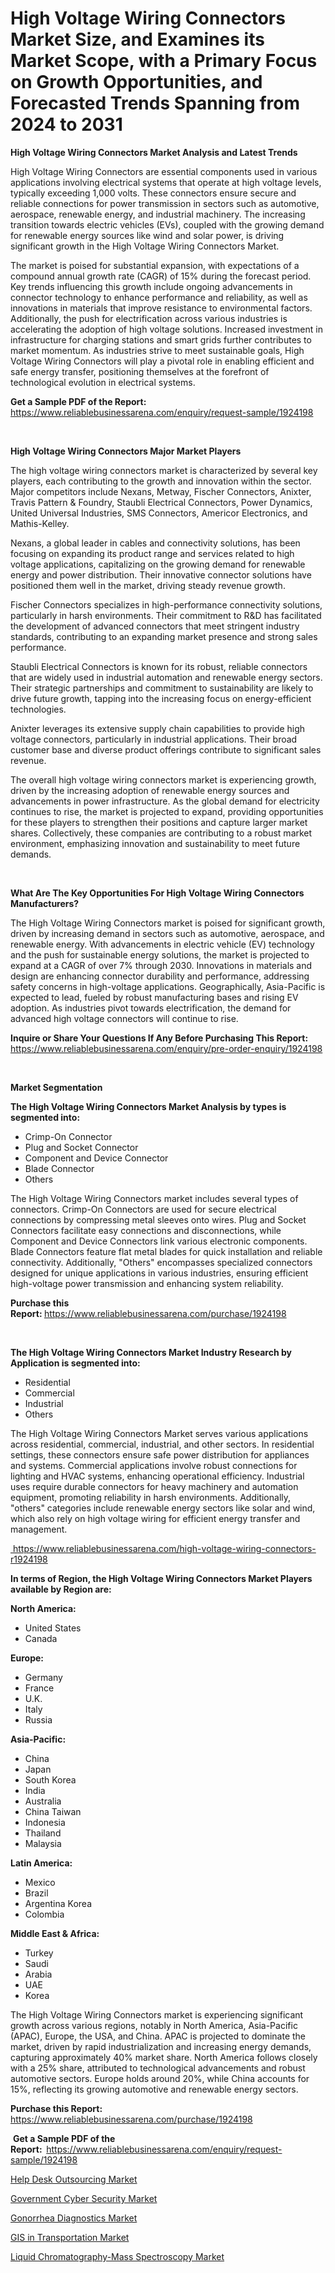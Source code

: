 <p><h1>High Voltage Wiring Connectors Market Size, and Examines its Market Scope, with a Primary Focus on Growth Opportunities, and Forecasted Trends Spanning from 2024 to 2031</h1></p><p><strong>High Voltage Wiring Connectors Market Analysis and Latest Trends</strong></p>
<p><p>High Voltage Wiring Connectors are essential components used in various applications involving electrical systems that operate at high voltage levels, typically exceeding 1,000 volts. These connectors ensure secure and reliable connections for power transmission in sectors such as automotive, aerospace, renewable energy, and industrial machinery. The increasing transition towards electric vehicles (EVs), coupled with the growing demand for renewable energy sources like wind and solar power, is driving significant growth in the High Voltage Wiring Connectors Market.</p><p>The market is poised for substantial expansion, with expectations of a compound annual growth rate (CAGR) of 15% during the forecast period. Key trends influencing this growth include ongoing advancements in connector technology to enhance performance and reliability, as well as innovations in materials that improve resistance to environmental factors. Additionally, the push for electrification across various industries is accelerating the adoption of high voltage solutions. Increased investment in infrastructure for charging stations and smart grids further contributes to market momentum. As industries strive to meet sustainable goals, High Voltage Wiring Connectors will play a pivotal role in enabling efficient and safe energy transfer, positioning themselves at the forefront of technological evolution in electrical systems.</p></p>
<p><strong>Get a Sample PDF of the Report:&nbsp;</strong> <a href="https://www.reliablebusinessarena.com/enquiry/request-sample/1924198?utm_campaign=1583&utm_medium=2&utm_source=Github&utm_content=ia&utm_term=24102024&utm_id=high-voltage-wiring-connectors">https://www.reliablebusinessarena.com/enquiry/request-sample/1924198</a></p>
<p>&nbsp;</p>
<p><strong>High Voltage Wiring Connectors Major Market Players</strong></p>
<p><p>The high voltage wiring connectors market is characterized by several key players, each contributing to the growth and innovation within the sector. Major competitors include Nexans, Metway, Fischer Connectors, Anixter, Travis Pattern & Foundry, Staubli Electrical Connectors, Power Dynamics, United Universal Industries, SMS Connectors, Americor Electronics, and Mathis-Kelley.</p><p>Nexans, a global leader in cables and connectivity solutions, has been focusing on expanding its product range and services related to high voltage applications, capitalizing on the growing demand for renewable energy and power distribution. Their innovative connector solutions have positioned them well in the market, driving steady revenue growth.</p><p>Fischer Connectors specializes in high-performance connectivity solutions, particularly in harsh environments. Their commitment to R&D has facilitated the development of advanced connectors that meet stringent industry standards, contributing to an expanding market presence and strong sales performance.</p><p>Staubli Electrical Connectors is known for its robust, reliable connectors that are widely used in industrial automation and renewable energy sectors. Their strategic partnerships and commitment to sustainability are likely to drive future growth, tapping into the increasing focus on energy-efficient technologies.</p><p>Anixter leverages its extensive supply chain capabilities to provide high voltage connectors, particularly in industrial applications. Their broad customer base and diverse product offerings contribute to significant sales revenue.</p><p>The overall high voltage wiring connectors market is experiencing growth, driven by the increasing adoption of renewable energy sources and advancements in power infrastructure. As the global demand for electricity continues to rise, the market is projected to expand, providing opportunities for these players to strengthen their positions and capture larger market shares. Collectively, these companies are contributing to a robust market environment, emphasizing innovation and sustainability to meet future demands.</p></p>
<p>&nbsp;</p>
<p><strong>What Are The Key Opportunities For High Voltage Wiring Connectors Manufacturers?</strong></p>
<p><p>The High Voltage Wiring Connectors market is poised for significant growth, driven by increasing demand in sectors such as automotive, aerospace, and renewable energy. With advancements in electric vehicle (EV) technology and the push for sustainable energy solutions, the market is projected to expand at a CAGR of over 7% through 2030. Innovations in materials and design are enhancing connector durability and performance, addressing safety concerns in high-voltage applications. Geographically, Asia-Pacific is expected to lead, fueled by robust manufacturing bases and rising EV adoption. As industries pivot towards electrification, the demand for advanced high voltage connectors will continue to rise.</p></p>
<p><strong>Inquire or Share Your Questions If Any Before Purchasing This Report:</strong> <a href="https://www.reliablebusinessarena.com/enquiry/pre-order-enquiry/1924198?utm_campaign=1583&utm_medium=2&utm_source=Github&utm_content=ia&utm_term=24102024&utm_id=high-voltage-wiring-connectors">https://www.reliablebusinessarena.com/enquiry/pre-order-enquiry/1924198</a></p>
<p>&nbsp;</p>
<p><strong>Market Segmentation</strong></p>
<p><strong>The High Voltage Wiring Connectors Market Analysis by types is segmented into:</strong></p>
<p><ul><li>Crimp-On Connector</li><li>Plug and Socket Connector</li><li>Component and Device Connector</li><li>Blade Connector</li><li>Others</li></ul></p>
<p><p>The High Voltage Wiring Connectors market includes several types of connectors. Crimp-On Connectors are used for secure electrical connections by compressing metal sleeves onto wires. Plug and Socket Connectors facilitate easy connections and disconnections, while Component and Device Connectors link various electronic components. Blade Connectors feature flat metal blades for quick installation and reliable connectivity. Additionally, "Others" encompasses specialized connectors designed for unique applications in various industries, ensuring efficient high-voltage power transmission and enhancing system reliability.</p></p>
<p><strong>Purchase this Report:&nbsp;</strong><a href="https://www.reliablebusinessarena.com/purchase/1924198?utm_campaign=1583&utm_medium=2&utm_source=Github&utm_content=ia&utm_term=24102024&utm_id=high-voltage-wiring-connectors">https://www.reliablebusinessarena.com/purchase/1924198</a></p>
<p>&nbsp;</p>
<p><strong>The High Voltage Wiring Connectors Market Industry Research by Application is segmented into:</strong></p>
<p><ul><li>Residential</li><li>Commercial</li><li>Industrial</li><li>Others</li></ul></p>
<p><p>The High Voltage Wiring Connectors Market serves various applications across residential, commercial, industrial, and other sectors. In residential settings, these connectors ensure safe power distribution for appliances and systems. Commercial applications involve robust connections for lighting and HVAC systems, enhancing operational efficiency. Industrial uses require durable connectors for heavy machinery and automation equipment, promoting reliability in harsh environments. Additionally, "others" categories include renewable energy sectors like solar and wind, which also rely on high voltage wiring for efficient energy transfer and management.</p></p>
<p><a href="https://www.reliablebusinessarena.com/high-voltage-wiring-connectors-r1924198?utm_campaign=1583&utm_medium=2&utm_source=Github&utm_content=ia&utm_term=24102024&utm_id=high-voltage-wiring-connectors">&nbsp;https://www.reliablebusinessarena.com/high-voltage-wiring-connectors-r1924198</a></p>
<p><strong>In terms of Region, the High Voltage Wiring Connectors Market Players available by Region are:</strong></p>
<p>
    <p> <strong> North America: </strong>
        <ul>
            <li>United States</li>
            <li>Canada</li>
        </ul>
        </p> 
    <p> <strong> Europe: </strong>
        <ul>
            <li>Germany</li>
            <li>France</li>
            <li>U.K.</li>
            <li>Italy</li>
            <li>Russia</li>
        </ul>
        </p> 
    <p> <strong> Asia-Pacific: </strong>
        <ul>
            <li>China</li>
            <li>Japan</li>
            <li>South Korea</li>
            <li>India</li>
            <li>Australia</li>
            <li>China Taiwan</li>
            <li>Indonesia</li>
            <li>Thailand</li>
            <li>Malaysia</li>
        </ul>
        </p> 
    <p> <strong> Latin America: </strong>
        <ul>
            <li>Mexico</li>
            <li>Brazil</li>
            <li>Argentina Korea</li>
            <li>Colombia</li>
        </ul>
        </p> 
    <p> <strong> Middle East & Africa: </strong>
        <ul>
            <li>Turkey</li>
            <li>Saudi</li>
            <li>Arabia</li>
            <li>UAE</li>
            <li>Korea</li>
        </ul>
    </p>
    </p>
<p><p>The High Voltage Wiring Connectors market is experiencing significant growth across various regions, notably in North America, Asia-Pacific (APAC), Europe, the USA, and China. APAC is projected to dominate the market, driven by rapid industrialization and increasing energy demands, capturing approximately 40% market share. North America follows closely with a 25% share, attributed to technological advancements and robust automotive sectors. Europe holds around 20%, while China accounts for 15%, reflecting its growing automotive and renewable energy sectors.</p></p>
<p><strong>Purchase this Report: </strong><a href="https://www.reliablebusinessarena.com/purchase/1924198?utm_campaign=1583&utm_medium=2&utm_source=Github&utm_content=ia&utm_term=24102024&utm_id=high-voltage-wiring-connectors">https://www.reliablebusinessarena.com/purchase/1924198</a></p>
<p>&nbsp;<strong>Get a Sample PDF of the Report:&nbsp;&nbsp;</strong><a href="https://www.reliablebusinessarena.com/enquiry/request-sample/1924198?utm_campaign=1583&utm_medium=2&utm_source=Github&utm_content=ia&utm_term=24102024&utm_id=high-voltage-wiring-connectors">https://www.reliablebusinessarena.com/enquiry/request-sample/1924198</a></p>
<p><strong></strong></p>
<p><p><a href="https://www.linkedin.com/pulse/global-help-desk-outsourcing-market-focus-product-type-outsourced-sghof?utm_campaign=1583&utm_medium=2&utm_source=Github&utm_content=ia&utm_term=24102024&utm_id=high-voltage-wiring-connectors">Help Desk Outsourcing Market</a></p><p><a href="https://www.linkedin.com/pulse/analyzing-global-government-cyber-security-market-growth-prospects-ranif?utm_campaign=1583&utm_medium=2&utm_source=Github&utm_content=ia&utm_term=24102024&utm_id=high-voltage-wiring-connectors">Government Cyber Security Market</a></p><p><a href="https://www.linkedin.com/pulse/gonorrhea-diagnostics-market-size-growth-industry-analysis-ylpqf?utm_campaign=1583&utm_medium=2&utm_source=Github&utm_content=ia&utm_term=24102024&utm_id=high-voltage-wiring-connectors">Gonorrhea Diagnostics Market</a></p><p><a href="https://www.linkedin.com/pulse/comprehensive-gis-transportation-market-report-segmentation-5ro8f?utm_campaign=1583&utm_medium=2&utm_source=Github&utm_content=ia&utm_term=24102024&utm_id=high-voltage-wiring-connectors">GIS in Transportation Market</a></p><p><a href="https://github.com/MoonZANDRA/Market-Research-Report-List-1/blob/main/liquid-chromatography-mass-spectroscopy-market.md?utm_campaign=1583&utm_medium=2&utm_source=Github&utm_content=ia&utm_term=24102024&utm_id=high-voltage-wiring-connectors">Liquid Chromatography-Mass Spectroscopy Market</a></p></p>